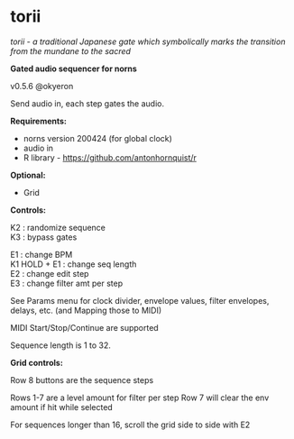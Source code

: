 # torii

*torii - a traditional Japanese gate which symbolically marks the transition from the mundane to the sacred*

__Gated audio sequencer for norns__

v0.5.6 @okyeron

Send audio in, each step gates the audio.


__Requirements:__
  * norns version 200424 (for global clock)
  * audio in
  * R library - https://github.com/antonhornquist/r

__Optional:__
  * Grid


__Controls:__  

K2 : randomize sequence  
K3 : bypass gates  

E1 : change BPM  
K1 HOLD + E1 : change seq length  
E2 : change edit step  
E3 : change filter amt per step  

See Params menu for clock divider, envelope values, filter envelopes, delays, etc.  (and Mapping those to MIDI)

MIDI Start/Stop/Continue are supported

Sequence length is 1 to 32.  

__Grid controls:__

Row 8 buttons are the sequence steps

Rows 1-7 are a level amount for filter per step
Row 7 will clear the env amount if hit while selected

For sequences longer than 16, scroll the grid side to side with E2

